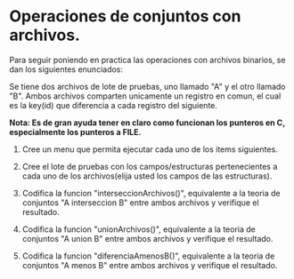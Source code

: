 # Operaciones de conjuntos con archivos.

Para seguir poniendo en practica las operaciones con archivos binarios, se dan los siguientes enunciados:

Se tiene dos archivos de lote de pruebas, uno llamado "A" y el otro llamado "B". Ambos archivos comparten unicamente un registro en comun, el cual es la key(id) que diferencia
a cada registro del siguiente.

__Nota: Es de gran ayuda tener en claro como funcionan los punteros en C, especialmente los punteros a FILE.__

1. Cree un menu que permita ejecutar cada uno de los items siguientes.

2. Cree el lote de pruebas con los campos/estructuras pertenecientes a cada uno de los archivos(elija usted los campos de las estructuras).

3. Codifica la funcion "interseccionArchivos()", equivalente a la teoria de conjuntos "A interseccion B" entre ambos archivos y verifique el resultado.

4. Codifica la funcion "unionArchivos()", equivalente a la teoria de conjuntos "A union B" entre ambos archivos y verifique el resultado.

5. Codifica la funcion "diferenciaAmenosB()", equivalente a la teoria de conjuntos "A menos B" entre ambos archivos y verifique el resultado.
